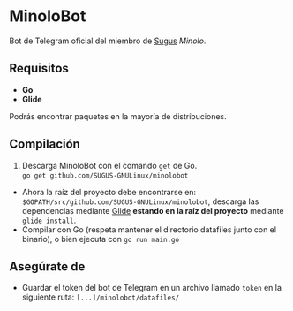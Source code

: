 # MinoloBot
Bot de Telegram oficial del miembro de [Sugus](https://sugus.eii.us.es/) _Minolo_.

## Requisitos
- **Go**
- **Glide**

Podrás encontrar paquetes en la mayoría de distribuciones.

## Compilación
1. Descarga MinoloBot con el comando `get` de Go.  
`go get github.com/SUGUS-GNULinux/minolobot`
- Ahora la raíz del proyecto debe encontrarse en:
`$GOPATH/src/github.com/SUGUS-GNULinux/minolobot`,
descarga las dependencias mediante [Glide](https://github.com/Masterminds/glide) **estando en la raíz del proyecto** mediante `glide install`.
- Compilar con Go (respeta mantener el directorio datafiles junto con el binario), o bien ejecuta con `go run main.go`

## Asegúrate de
- Guardar el token del bot de Telegram en un archivo llamado `token` en la siguiente ruta: `[...]/minolobot/datafiles/`
